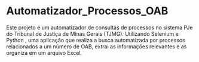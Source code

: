 # Automatizador_Processos_OAB
Este projeto é um automatizador de consultas de processos no sistema PJe do Tribunal de Justiça de Minas Gerais (TJMG). Utilizando Selenium e Python , uma aplicação que realiza a busca automatizada por processos relacionados a um número de OAB, extrai as informações relevantes e as organiza em um arquivo Excel.
